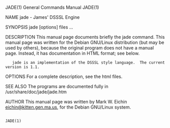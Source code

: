 JADE(1)                                                       General Commands Manual                                                      JADE(1)

NAME
       jade - James' DSSSL Engine

SYNOPSIS
       jade [options] files ...

DESCRIPTION
       This  manual  page documents briefly the jade command.  This manual page was written for the Debian GNU/Linux distribution (but may be used
       by others), because the original program does not have a manual page.  Instead, it has documentation in HTML format; see below.

       jade is an implementation of the DSSSL style language.  The current version is 1.1.

OPTIONS
       For a complete description, see the html files.

SEE ALSO
       The programs are documented fully in /usr/share/doc/jade/jade.htm

AUTHOR
       This manual page was written by Mark W. Eichin <eichin@kitten.gen.ma.us>, for the Debian GNU/Linux system.

                                                                                                                                           JADE(1)
